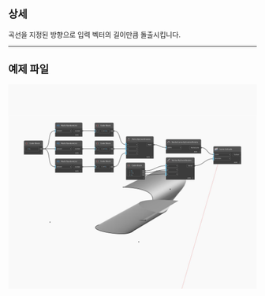 ## 상세
곡선을 지정된 방향으로 입력 벡터의 길이만큼 돌출시킵니다.
___
## 예제 파일

![Extrude (direction)](./Autodesk.DesignScript.Geometry.Curve.Extrude(direction)_img.jpg)

